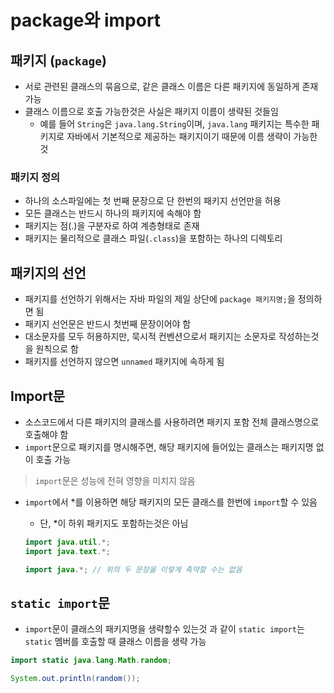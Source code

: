 # package와 import

## 패키지 (`package`)

- 서로 관련된 클래스의 묶음으로, 같은 클래스 이름은 다른 패키지에 동일하게 존재 가능
- 클래스 이름으로 호출 가능한것은 사실은 패키지 이름이 생략된 것들임
  - 예를 들어 `String`은 `java.lang.String`이며, `java.lang` 패키지는 특수한 패키지로 자바에서 기본적으로 제공하는 패키지이기 때문에 이름 생략이 가능한 것

### 패키지 정의

- 하나의 소스파일에는 첫 번째 문장으로 단 한번의 패키지 선언만을 허용
- 모든 클래스는 반드시 하나의 패키지에 속해야 함
- 패키지는 점(.)을 구분자로 하여 계층형태로 존재
- 패키지는 물리적으로 클래스 파일(`.class`)을 포함하는 하나의 디렉토리

## 패키지의 선언

- 패키지를 선언하기 위해서는 자바 파일의 제일 상단에 `package 패키지명;`을 정의하면 됨
- 패키지 선언문은 반드시 첫번째 문장이어야 함
- 대소문자를 모두 허용하지만, 묵시적 컨벤션으로서 패키지는 소문자로 작성하는것을 원칙으로 함
- 패키지를 선언하지 않으면 `unnamed` 패키지에 속하게 됨

## Import문

- 소스코드에서 다른 패키지의 클래스를 사용하려면 패키지 포함 전체 클래스명으로 호출해야 함
- `import`문으로 패키지를 명시해주면, 해당 패키지에 들어있는 클래스는 패키지명 없이 호출 가능

> `import`문은 성능에 전혀 영향을 미치지 않음

- `import`에서 \*를 이용하면 해당 패키지의 모든 클래스를 한번에 `import`할 수 있음

  - 단, \*이 하위 패키지도 포함하는것은 아님

  ```java
  import java.util.*;
  import java.text.*;

  import java.*; // 위의 두 문장을 이렇게 축약할 수는 없음
  ```

## `static import`문

- `import`문이 클래스의 패키지명을 생략할수 있는것 과 같이 `static import`는 `static` 멤버를 호출할 때 클래스 이름을 생략 가능

```java
import static java.lang.Math.random;

System.out.println(random());
```
